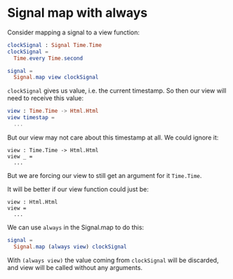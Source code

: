 # Signal map with always

Consider mapping a signal to a view function:

```elm
clockSignal : Signal Time.Time
clockSignal =
  Time.every Time.second

signal =
  Signal.map view clockSignal
```

`clockSignal` gives us value, i.e. the current timestamp. So then our view will need to receive this value:

```elm
view : Time.Time -> Html.Html
view timestap =
  ...
```

But our view may not care about this timestamp at all. We could ignore it:

```
view : Time.Time -> Html.Html
view _ =
  ...
```

But we are forcing our view to still get an argument for it `Time.Time`.

It will be better if our view function could just be:

```
view : Html.Html
view =
  ...
```

We can use `always` in the Signal.map to do this:

```elm
signal =
  Signal.map (always view) clockSignal
```

With `(always view)` the value coming from `clockSignal` will be discarded, and view will be called without any arguments.
